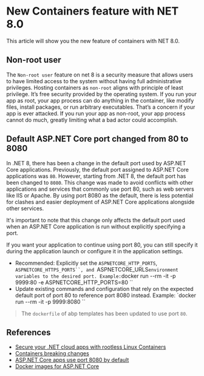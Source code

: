 # New Containers feature with NET 8.0

This article will show you the new feature of containers with NET 8.0.

## Non-root user

The `Non-root user` feature on net 8 is a security measure that allows users to have limited access to the system without having full administrative privileges. Hosting containers as `non-root` aligns with principle of least privilege. 
It’s free security provided by the operating system. If you run your app as root, your app process can do anything in the container, like modify files, install packages, or run arbitrary executables. 
That’s a concern if your app is ever attacked. If you run your app as non-root, your app process cannot do much, greatly limiting what a bad actor could accomplish.

## Default ASP.NET Core port changed from 80 to 8080

In .NET 8, there has been a change in the default port used by ASP.NET Core applications. Previously, the default port assigned to ASP.NET Core applications was `80`. However, starting from .NET 8, the default port has been changed to `8080`.
This change was made to avoid conflicts with other applications and services that commonly use port 80, such as web servers like IIS or Apache. By using port 8080 as the default, there is less potential for clashes and easier deployment of ASP.NET Core applications alongside other services.

It's important to note that this change only affects the default port used when an ASP.NET Core application is run without explicitly specifying a port. 

If you want your application to continue using port 80, you can still specify it during the application launch or configure it in the application settings.

* Recommended: Explicitly set the `ASPNETCORE_HTTP_PORTS`, `ASPNETCORE_HTTPS_PORTS``, and `ASPNETCORE_URLS` environment variables to the desired port. Example: `docker run --rm -it -p 9999:80 -e ASPNETCORE_HTTP_PORTS=80 <my-app>``
* Update existing commands and configuration that rely on the expected default port of port 80 to reference port 8080 instead. Example: `docker run --rm -it -p 9999:8080 <my-app>``

> The `dockerfile` of abp templates has been updated to use port `80`.

## References

- [Secure your .NET cloud apps with rootless Linux Containers](https://devblogs.microsoft.com/dotnet/securing-containers-with-rootless/)
- [Containers breaking changes](https://learn.microsoft.com/en-us/dotnet/core/whats-new/dotnet-8#containers)
- [ASP.NET Core apps use port 8080 by default](https://learn.microsoft.com/en-us/dotnet/core/compatibility/8.0#containers)
- [Docker images for ASP.NET Core](https://learn.microsoft.com/en-us/aspnet/core/host-and-deploy/docker/building-net-docker-images?view=aspnetcore-8.0)
